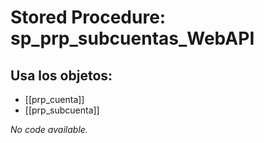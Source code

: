 # Stored Procedure: sp_prp_subcuentas_WebAPI

## Usa los objetos:
- [[prp_cuenta]]
- [[prp_subcuenta]]

*No code available.*
